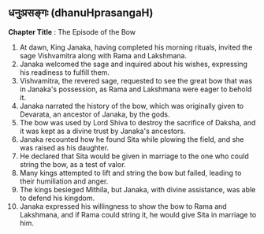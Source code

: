 ## धनुःप्रसङ्गः (dhanuHprasangaH)

**Chapter Title** : The Episode of the Bow

1. At dawn, King Janaka, having completed his morning rituals, invited the sage Vishvamitra along with Rama and Lakshmana.
2. Janaka welcomed the sage and inquired about his wishes, expressing his readiness to fulfill them.
3. Vishvamitra, the revered sage, requested to see the great bow that was in Janaka's possession, as Rama and Lakshmana were eager to behold it.
4. Janaka narrated the history of the bow, which was originally given to Devarata, an ancestor of Janaka, by the gods.
5. The bow was used by Lord Shiva to destroy the sacrifice of Daksha, and it was kept as a divine trust by Janaka's ancestors.
6. Janaka recounted how he found Sita while plowing the field, and she was raised as his daughter.
7. He declared that Sita would be given in marriage to the one who could string the bow, as a test of valor.
8. Many kings attempted to lift and string the bow but failed, leading to their humiliation and anger.
9. The kings besieged Mithila, but Janaka, with divine assistance, was able to defend his kingdom.
10. Janaka expressed his willingness to show the bow to Rama and Lakshmana, and if Rama could string it, he would give Sita in marriage to him.
